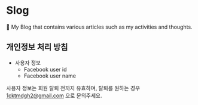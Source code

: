 # Slog

📖 My Blog that contains various articles such as my activities and thoughts.

## 개인정보 처리 방침

- 사용자 정보
  - Facebook user id
  - Facebook user name

사용자 정보는 회원 탈퇴 전까지 유효하며, 탈퇴를 원하는 경우 1cktmdgh2@gmail.com 으로 문의주세요.
